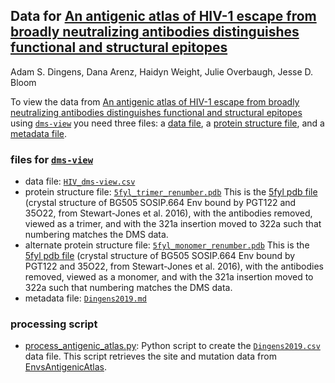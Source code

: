 ## Data for [An antigenic atlas of HIV-1 escape from broadly neutralizing antibodies distinguishes functional and structural epitopes](https://research.fhcrc.org/content/dam/stripe/bloom/labfiles/publications/Dingens2019.pdf)

Adam S. Dingens, Dana Arenz, Haidyn Weight, Julie Overbaugh, Jesse D. Bloom

To view the data from [An antigenic atlas of HIV-1 escape from broadly neutralizing antibodies distinguishes functional and structural epitopes](https://research.fhcrc.org/content/dam/stripe/bloom/labfiles/publications/Dingens2019.pdf) using [`dms-view`](dms-view.github.io) you need three files: a [data file](Dingens2019.csv), a [protein structure file](5FYL_AbsRemoved.pdb), and a [metadata file](Dingens2019.md).

### files for [`dms-view`](dms-view.github.io)

- data file: [`HIV_dms-view.csv`](HIV_dms-view.csv)
- protein structure file: [`5fyl_trimer_renumber.pdb`](5fyl_trimer_renumber.pdb) This is the [5fyl pdb file](https://www.rcsb.org/structure/5FYL) (crystal structure of BG505 SOSIP.664 Env bound by PGT122 and 35O22, from Stewart-Jones et al. 2016), with the antibodies removed, viewed as a trimer, and with the 321a insertion moved to 322a such that numbering matches the DMS data.  
- alternate protein structure file: [`5fyl_monomer_renumber.pdb`](5fly_monomer_renumber.pdb) This is the [5fyl pdb file](https://www.rcsb.org/structure/5FYL) (crystal structure of BG505 SOSIP.664 Env bound by PGT122 and 35O22, from Stewart-Jones et al. 2016), with the antibodies removed, viewed as a monomer, and with the 321a insertion moved to 322a such that numbering matches the DMS data.
- metadata file: [`Dingens2019.md`](Dingens2019.md)

### processing script
- [process_antigenic_atlas.py](process_antigenic_atlas.py): Python script to create the [`Dingens2019.csv`](Dingens2019.csv) data file. This script retrieves the site and mutation data from [EnvsAntigenicAtlas](https://github.com/jbloomlab/EnvsAntigenicAtlas).
